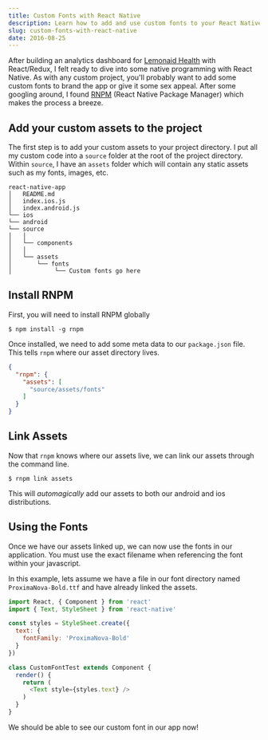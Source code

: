 ```yaml
---
title: Custom Fonts with React Native
description: Learn how to add and use custom fonts to your React Native app.
slug: custom-fonts-with-react-native
date: 2016-08-25
---
```


After building an analytics dashboard for [Lemonaid Health](https://lemonaidhealth.com) with React/Redux, I felt ready to dive into some native programming with React Native. As with any custom project, you'll probably want to add some custom fonts to brand the app or give it some sex appeal. After some googling around, I found [RNPM](https://github.com/rnpm/rnpm) (React Native Package Manager) which makes the process a breeze.

## Add your custom assets to the project
The first step is to add your custom assets to your project directory. I put all my custom code into a `source` folder at the root of the project directory. Within `source`, I have an `assets` folder which will contain any static assets such as my fonts, images, etc.

```
react-native-app
│   README.md
│   index.ios.js
│   index.android.js
└── ios
└── android
└── source
│   │
│   └── components
│   │
│   └── assets
│       └── fonts
│            └── Custom fonts go here
```

## Install RNPM
First, you will need to install RNPM globally

```shell
$ npm install -g rnpm
```

Once installed, we need to add some meta data to our `package.json` file. This tells `rnpm` where our asset directory lives.

```json
{
  "rnpm": {
    "assets": [
      "source/assets/fonts"
    ]
  }
}
```

## Link Assets
Now that `rnpm` knows where our assets live, we can link our assets through the command line.

```shell
$ rnpm link assets
```

This will *automagically* add our assets to both our android and ios distributions.

## Using the Fonts
Once we have our assets linked up, we can now use the fonts in our application. You must use the exact filename when referencing the font within your javascript.

In this example, lets assume we have a file in our font directory named `ProximaNova-Bold.ttf` and have already linked the assets.

```javascript
import React, { Component } from 'react'
import { Text, StyleSheet } from 'react-native'

const styles = StyleSheet.create({
  text: {
    fontFamily: 'ProximaNova-Bold'
  }
})

class CustomFontTest extends Component {
  render() {
    return (
      <Text style={styles.text} />
    )
  }
}
```

We should be able to see our custom font in our app now!
